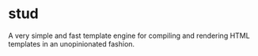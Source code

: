 # stud
A very simple and fast template engine for compiling and rendering HTML templates in an unopinionated fashion.
